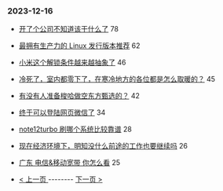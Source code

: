 ### 2023-12-16 
- [开了个公司不知道该干什么了](https://www.v2ex.com/t/1000808) 78
- [最拥有生产力的 Linux 发行版本推荐](https://www.v2ex.com/t/1000810) 62
- [小米这个解锁条件越来越抽象了](https://www.v2ex.com/t/1000914) 46
- [冷死了，室内都零下了，在寒冷地方的各位都是怎么取暖的？](https://www.v2ex.com/t/1000898) 45
- [有没有人准备梭哈做空东方甄选的？](https://www.v2ex.com/t/1000853) 42
- [终于可以登陆网页微信了](https://www.v2ex.com/t/1000851) 34
- [note12turbo 刷哪个系统比较靠谱](https://www.v2ex.com/t/1000824) 28
- [现在经济环境下，明知没什么前途的工作也要继续吗](https://www.v2ex.com/t/1000870) 26
- [广东 电信&移动宽带 你怎么看](https://www.v2ex.com/t/1000799) 25 

- [ < 上一页 ](https://github.com/able8/v2ex-hot-record/blob/master/2023-12-15.md) -------- [ 下一页 > ](https://github.com/able8/v2ex-hot-record/blob/master/2023-12-17.md)